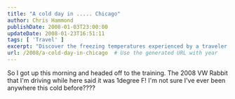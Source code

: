 ```yaml
---
title: "A cold day in ..... Chicago"
author: Chris Hammond
publishDate: 2008-01-03T23:00:00
updateDate: 2008-01-23T16:51:11
tags: [ 'Travel' ]
excerpt: "Discover the freezing temperatures experienced by a traveler in a 2008 VW Rabbit, a surprising encounter with 1 degree Fahrenheit weather on a chilly morning."
url: /2008/a-cold-day-in-chicago  # Use the generated URL with year
---
```

So I got up this morning and headed off to the training. The 2008 VW Rabbit that I'm driving while here said it was 1degree F! I'm not sure I've ever been anywhere this cold before????

